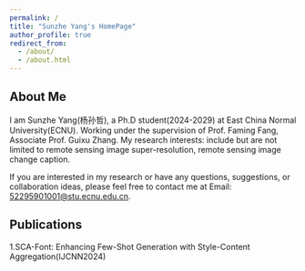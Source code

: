 ```yaml
---
permalink: /
title: "Sunzhe Yang's HomePage"
author_profile: true
redirect_from: 
  - /about/
  - /about.html
---
```


About Me
------
I am Sunzhe Yang(杨孙哲), a Ph.D student(2024-2029) at East China Normal University(ECNU). Working under the supervision of Prof. Faming Fang, Associate Prof. Guixu Zhang. My research interests: include but are not limited to remote sensing image super-resolution, remote sensing image change caption.

If you are interested in my research or have any questions, suggestions, or collaboration ideas, please feel free to contact me at Email: [52295901001@stu.ecnu.edu.cn](mailto:52295901001@stu.ecnu.edu.cn).


Publications
------
1.SCA-Font: Enhancing Few-Shot Generation with Style-Content Aggregation(IJCNN2024)
